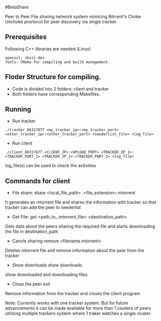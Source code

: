 #BetaShare

Peer to Peer File sharing network system mimicing Bitrrent's Choke Unchoke prortocol for peer discovery via single tracker.

## Prerequisites
Following C++ libraries are needed (Linux)
```
openssl; ibssl-dev
Tools: CMake for compiling and build management.
```

## Floder Structure for compiling.
* Code is divided into 2 folders: client and tracker
* Both folders have corresponding Makefiles. 

## Running
* Run tracker
```
./tracker_86317877 <my_tracker_ip>:<my_tracker_port> <other_tracker_ip>:<other_tracker_port> <seederlist_file> <log_file>
```
* Run client
```
./client_86317877 <CLIENT_IP>:<UPLOAD_PORT> <TRACKER_IP_1>:<TRACKER_PORT_1> <TRACKER_IP_2>:<TRACKER_PORT_2> <log_file>
```
log_file(s) can be used to check the activities

## Commands for client
* File share: 
share <local_file_path> <filename>.<file_extension>.mtorrent

It generates an mtorrent file and shares the information with tracker so that tracker can add the peer to seederlist

* Get File:
get <path_to_.mtorrent_file> <destination_path>

Gets data about the peers sharing the required file and starts downloading the file in destination_path

* Cancle sharing
remove <filename.mtorrent>

Deletes mtorrent file and remove information about the peer from the tracker

* Show downloads
show downloads

show downloaded and downloading files

* Close the peer
exit

Remove information from the tracker and closes the client program

Note: Currently works with one tracker system. But for future advancements it can be made available for more than 1 clusters of peers utilizing multiple trackers system where 1 traker watches a single cluster.
